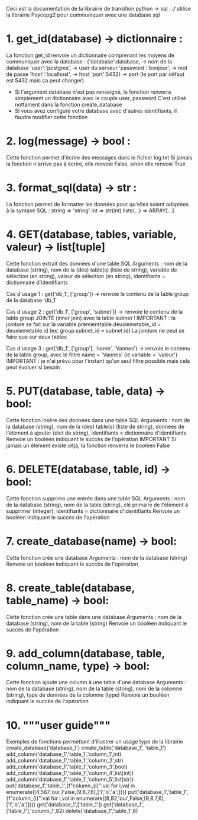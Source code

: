 Ceci est la documentation de la librairie de transition python -> sql :
J'utilise la librairie Psycopg2 pour communiquer avec une database sql


# 1. get_id(database) -> dictionnaire :
La fonction get_id renvoie un dictionnaire comprenant les moyens de communiquer avec la database :
    {'database':database,    -> nom de la database
    'user':'postgres',      -> user du serveur
    'password':'bonjour',   -> mot de passe
    'host':'localhost',     -> host
    'port':5432}            -> port (le port par défaut est 5432 mais ça peut changer)

- Si l'argument database n'est pas renseigné, la fonction renverra simplement un dictionnaire avec le couple user, password
  C'est utilisé nottament dans la fonction create_database
- Si vous avez configuré votre database avec d'autres identifiants, il faudra modifier cette fonction


# 2. log(message) -> bool :
Cette fonction permet d'écrire des messages dans le fichier log.txt
Si jamais la fonction n'arrive pas à écrire, elle renvoie False, sinon elle renvoie True


# 3. format_sql(data) -> str :
La fonction permet de formatter les données pour qu'elles soient adaptées à la syntaxe SQL :
string => 'string'
int => str(int)
liste(...) => ARRAY[...]


# 4. GET(database, tables, variable, valeur) -> list[tuple]
Cette fonction extrait des données d'une table SQL
Arguments : nom de la database (string), nom de la (des) table(s) (liste de string), variable de sélection (en string), valeur de sélection (en string), identifiants = dictionnaire d'identifiants

Cas d'usage 1 :
get('db_1', ['group']) -> renvoie le contenu de la table group de la database 'db_1'

Cas d'usage 2 :
get('db_1', ['group', 'subnet']) -> renvoie le contenu de la table group JOINTE (inner join) avec la table subnet !
IMPORTANT : la jointure se fait sur la variable premieretable.deuxiemetable_id = deuxiemetable.id 
(ex: group.subnet_id = subnet.id)
La jointure ne peut se faire que sur deux tables

Cas d'usage 3 :
get('db_1', ['group'], 'name', 'Vannes') -> renvoie le contenu de la table group, avec le filtre name = 'Vannes' (ie variable = 'valeur')
IMPORTANT : je n'ai prévu pour l'instant qu'un seul filtre possible mais cela peut évoluer si besoin


# 5. PUT(database, table, data) -> bool:
Cette fonction insère des données dans une table SQL
Arguments : nom de la database (string), nom de la (des) table(s) (liste de string), données de l'élément à ajouter (dict de string), identifiants = dictionnaire d'identifiants
Renvoie un booléen indiquant le succès de l'opération
IMPORTANT Si jamais un élément existe déjà, la fonction renverra le booléen False


# 6. DELETE(database, table, id) -> bool:
Cette fonction supprime une entrée dans une table SQL
Arguments : nom de la database (string), nom de la table (string), clé primaire de l'élément à supprimer (integer), identifiants = dictionnaire d'identifiants
Renvoie un booléen indiquant le succès de l'opération


# 7. create_database(name) -> bool:
Cette fonction crée une database
Arguments : nom de la database (string)
Renvoie un booléen indiquant le succès de l'opération


# 8. create_table(database, table_name) -> bool:
Cette fonction crée une table dans une database
Arguments : nom de la database (string), nom de la table (string)
Renvoie un booléen indiquant le succès de l'opération


# 9. add_column(database, table, column_name, type) -> bool:
Cette fonction ajoute une column à une table d'une database
Arguments : nom de la database (string), nom de la table (string), nom de la colomne (string), type de données de la colomne (type)
Renvoie un booléen indiquant le succès de l'opération


# 10. """user guide"""
Exemples de fonctions permettant d'illustrer un usage type de la librairie
    create_database('database_1')
    create_table('database_1', 'table_1')
    add_column('database_1','table_1','column_1',int)
    add_column('database_1','table_1','column_2',str)
    add_column('database_1','table_1','column_3',bool)
    add_column('database_1','table_1','column_4',list[int])
    add_column('database_1','table_1','column_5',list[str])
    put('database_1','table_1',{f"column_{i}":val for i,val in enumerate([4,567,'oui',False,[9,8,7,6],['i','o','a']])})
    put('database_1','table_1',{f"column_{i}":val for i,val in enumerate([6,82,'oui',False,[9,8,7,6],['i','o','a']])})
    get('database_1',['table_1'])
    get('database_1',['table_1'],'column_1',82)
    delete('database_1','table_1',6)
